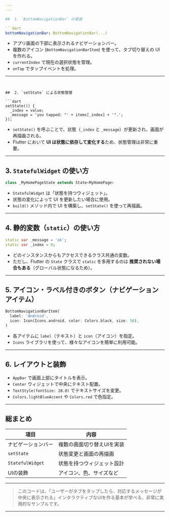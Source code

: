 ```yaml
---
---

##  1. `BottomNavigationBar` の実装

```dart
bottomNavigationBar: BottomNavigationBar(...)
```

* アプリ画面の下部に表示されるナビゲーションバー。
* 複数のアイコン (`BottomNavigationBarItem`) を使って、タブ切り替えの UI を作れる。
* `currentIndex` で現在の選択状態を管理。
* `onTap` でタップイベントを処理。

---
```


##  2. `setState` による状態管理

```dart
setState(() {
  _index = value;
  _message = 'you tapped: "' + items[_index] + '".';
});
```

* `setState()` を呼ぶことで、状態（`_index` と `_message`）が更新され、画面が再描画される。
* Flutter において **UI は状態に依存して変化する**ため、状態管理は非常に重要。

---

##  3. `StatefulWidget` の使い方

```dart
class _MyHomePageState extends State<MyHomePage>
```

* `StatefulWidget` は「状態を持つウィジェット」。
* 状態の変化によって UI を更新したい場合に使用。
* `build()` メソッド内で UI を構築し、`setState()` を使って再描画。

---

##  4. 静的変数（`static`）の使い方

```dart
static var _message = 'ok';
static var _index = 0;
```

* どのインスタンスからもアクセスできるクラス共通の変数。
* ただし、Flutter の `State` クラスで `static` を多用するのは **推奨されない場合もある**（グローバル状態になるため）。

---

##  5. アイコン・ラベル付きのボタン（ナビゲーションアイテム）

```dart
BottomNavigationBarItem(
  label: 'Android',
  icon: Icon(Icons.android, color: Colors.black, size: 50),
)
```

* 各アイテムに `label`（テキスト）と `icon`（アイコン）を指定。
* `Icons` ライブラリを使って、様々なアイコンを簡単に利用可能。

---

##  6. レイアウトと装飾

* `AppBar` で画面上部にタイトルを表示。
* `Center` ウィジェットで中央にテキスト配置。
* `TextStyle(fontSize: 28.0)` でテキストサイズを変更。
* `Colors.lightBlueAccent` や `Colors.red` で色指定。

---

##  総まとめ

| 項目                  | 内容             |
| ------------------- | -------------- |
|  ナビゲーションバー        | 複数の画面切り替えUIを実装 |
|  `setState`       | 状態変更と画面の再描画    |
|  `StatefulWidget` | 状態を持つウィジェット設計  |
|  UIの装飾            | アイコン、色、サイズなど   |

---

>  このコードは、「ユーザーがタブをタップしたら、対応するメッセージが中央に表示される」インタラクティブなUIを作る基本が学べる、非常に実用的なサンプルです。

---
